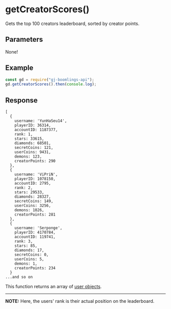 # getCreatorScores()

Gets the top 100 creators leaderboard, sorted by creator points.

## Parameters
None!

## Example
```js
const gd = require("gj-boomlings-api");
gd.getCreatorScores().then(console.log);
```

## Response
```
[
  {
    username: 'YunHaSeu14',
    playerID: 36314,
    accountID: 1187377,
    rank: 1,
    stars: 33615,
    diamonds: 68501,
    secretCoins: 121,
    userCoins: 9431,
    demons: 123,
    creatorPoints: 290
  },
  {
    username: 'ViPriN',
    playerID: 1078150,
    accountID: 2795,
    rank: 2,
    stars: 29533,
    diamonds: 28327,
    secretCoins: 149,
    userCoins: 3256,
    demons: 1026,
    creatorPoints: 281
  },
  {
    username: 'Serponge',
    playerID: 4170784,
    accountID: 119741,
    rank: 3,
    stars: 85,
    diamonds: 17,
    secretCoins: 0,
    userCoins: 5,
    demons: 1,
    creatorPoints: 234
  }
...and so on
```

This function returns an array of [user objects](./objects/user.md).

---

**NOTE:** Here, the users' rank is their actual position on the leaderboard.